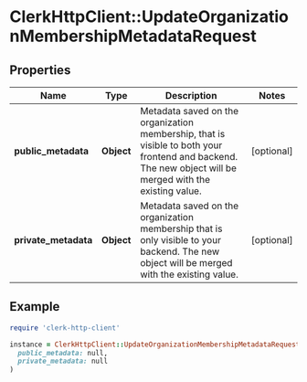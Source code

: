 # ClerkHttpClient::UpdateOrganizationMembershipMetadataRequest

## Properties

| Name | Type | Description | Notes |
| ---- | ---- | ----------- | ----- |
| **public_metadata** | **Object** | Metadata saved on the organization membership, that is visible to both your frontend and backend. The new object will be merged with the existing value. | [optional] |
| **private_metadata** | **Object** | Metadata saved on the organization membership that is only visible to your backend. The new object will be merged with the existing value. | [optional] |

## Example

```ruby
require 'clerk-http-client'

instance = ClerkHttpClient::UpdateOrganizationMembershipMetadataRequest.new(
  public_metadata: null,
  private_metadata: null
)
```

